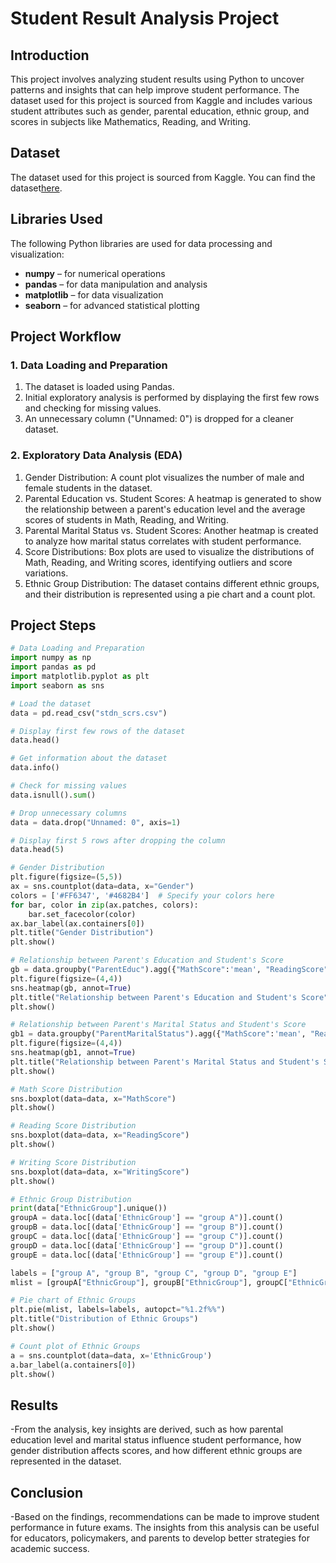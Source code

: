 # Student Result Analysis Project

## Introduction
This project involves analyzing student results using Python to uncover patterns and insights that can help improve student performance. The dataset used for this project is sourced from Kaggle and includes various student attributes such as gender, parental education, ethnic group, and scores in subjects like Mathematics, Reading, and Writing.


## Dataset
The dataset used for this project is sourced from Kaggle. You can find the dataset[here](https://www.kaggle.com/datasets/desalegngeb/students-exam-scores/data?select=Expanded_data_with_more_features.csv).

## Libraries Used
The following Python libraries are used for data processing and visualization:

- **numpy** – for numerical operations
- **pandas** – for data manipulation and analysis
- **matplotlib** – for data visualization
- **seaborn** – for advanced statistical plotting


## Project Workflow

### 1. Data Loading and Preparation
1. The dataset is loaded using Pandas.
2. Initial exploratory analysis is performed by displaying the first few rows and checking for missing values.
3.  An unnecessary column ("Unnamed: 0") is dropped for a cleaner dataset.
   
### 2. Exploratory Data Analysis (EDA)

1. Gender Distribution: A count plot visualizes the number of male and female students in the dataset.
2. Parental Education vs. Student Scores: A heatmap is generated to show the relationship between a parent's education 
   level and the average scores of students in Math, Reading, and Writing.
3. Parental Marital Status vs. Student Scores: Another heatmap is created to analyze how marital status correlates with 
   student performance.
4. Score Distributions: Box plots are used to visualize the distributions of Math, Reading, and Writing scores, identifying 
   outliers and score variations.
5. Ethnic Group Distribution: The dataset contains different ethnic groups, and their distribution is represented using a 
   pie chart and a count plot.



## Project Steps


```python
# Data Loading and Preparation
import numpy as np
import pandas as pd
import matplotlib.pyplot as plt
import seaborn as sns

# Load the dataset
data = pd.read_csv("stdn_scrs.csv")

# Display first few rows of the dataset
data.head()

# Get information about the dataset
data.info()

# Check for missing values
data.isnull().sum()

# Drop unnecessary columns
data = data.drop("Unnamed: 0", axis=1)

# Display first 5 rows after dropping the column
data.head(5)

# Gender Distribution
plt.figure(figsize=(5,5))
ax = sns.countplot(data=data, x="Gender")
colors = ['#FF6347', '#4682B4']  # Specify your colors here
for bar, color in zip(ax.patches, colors):
    bar.set_facecolor(color)
ax.bar_label(ax.containers[0])
plt.title("Gender Distribution")
plt.show()

# Relationship between Parent's Education and Student's Score
gb = data.groupby("ParentEduc").agg({"MathScore":'mean', "ReadingScore":'mean', "WritingScore":'mean'})
plt.figure(figsize=(4,4))
sns.heatmap(gb, annot=True)
plt.title("Relationship between Parent's Education and Student's Score")
plt.show()

# Relationship between Parent's Marital Status and Student's Score
gb1 = data.groupby("ParentMaritalStatus").agg({"MathScore":'mean', "ReadingScore":'mean', "WritingScore":'mean'})
plt.figure(figsize=(4,4))
sns.heatmap(gb1, annot=True)
plt.title("Relationship between Parent's Marital Status and Student's Score")
plt.show()

# Math Score Distribution
sns.boxplot(data=data, x="MathScore")
plt.show()

# Reading Score Distribution
sns.boxplot(data=data, x="ReadingScore")
plt.show()

# Writing Score Distribution
sns.boxplot(data=data, x="WritingScore")
plt.show()

# Ethnic Group Distribution
print(data["EthnicGroup"].unique())
groupA = data.loc[(data['EthnicGroup'] == "group A")].count()
groupB = data.loc[(data['EthnicGroup'] == "group B")].count()
groupC = data.loc[(data['EthnicGroup'] == "group C")].count()
groupD = data.loc[(data['EthnicGroup'] == "group D")].count()
groupE = data.loc[(data['EthnicGroup'] == "group E")].count()

labels = ["group A", "group B", "group C", "group D", "group E"]
mlist = [groupA["EthnicGroup"], groupB["EthnicGroup"], groupC["EthnicGroup"], groupD["EthnicGroup"], groupE["EthnicGroup"]]

# Pie chart of Ethnic Groups
plt.pie(mlist, labels=labels, autopct="%1.2f%%")
plt.title("Distribution of Ethnic Groups")
plt.show()

# Count plot of Ethnic Groups
a = sns.countplot(data=data, x='EthnicGroup')
a.bar_label(a.containers[0])
plt.show()
```

## Results
-From the analysis, key insights are derived, such as how parental education level and marital status influence student performance, how gender distribution affects scores, and how different ethnic groups are represented in the dataset.

## Conclusion
-Based on the findings, recommendations can be made to improve student performance in future exams. The insights from this analysis can be useful for educators, policymakers, and parents to develop better strategies for academic success.
